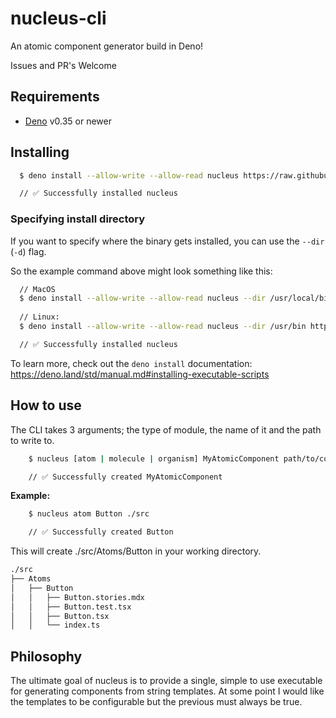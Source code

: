 # nucleus-cli

An atomic component generator build in Deno!

Issues and PR's Welcome

## Requirements

-   [Deno](https://deno.land/) v0.35 or newer

## Installing

```bash
  $ deno install --allow-write --allow-read nucleus https://raw.githubusercontent.com/vilbergs/nucleus-cli/master/cli.ts

  // ✅ Successfully installed nucleus
```

### Specifying install directory

If you want to specify where the binary gets installed, you can use the `--dir` (`-d`) flag.

So the example command above might look something like this:

```bash
  // MacOS
  $ deno install --allow-write --allow-read nucleus --dir /usr/local/bin https://raw.githubusercontent.com/vilbergs/nucleus-cli/master/cli.ts
  
  // Linux:
  $ deno install --allow-write --allow-read nucleus --dir /usr/bin https://raw.githubusercontent.com/vilbergs/nucleus-cli/master/cli.ts

  // ✅ Successfully installed nucleus
```

To learn more, check out the `deno install` documentation: https://deno.land/std/manual.md#installing-executable-scripts

## How to use

The CLI takes 3 arguments; the type of module, the name of it and the path to write to.

```bash
    $ nucleus [atom | molecule | organism] MyAtomicComponent path/to/component

    // ✅ Successfully created MyAtomicComponent
```

**Example:**

```bash
    $ nucleus atom Button ./src

    // ✅ Successfully created Button
```

This will create ./src/Atoms/Button in your working directory.

```bash
./src
├── Atoms
│   ├── Button
│   │   ├── Button.stories.mdx
│   │   ├── Button.test.tsx
│   │   ├── Button.tsx
│   │   └── index.ts
```

## Philosophy

The ultimate goal of nucleus is to provide a single, simple to use executable for generating components from string templates.
At some point I would like the templates to be configurable but the previous must always be true.
